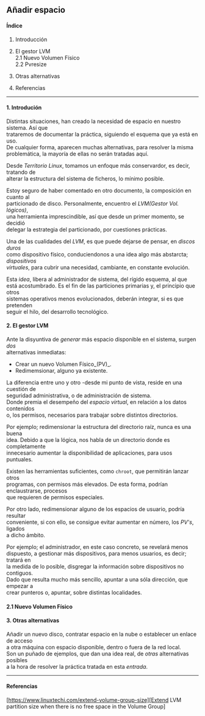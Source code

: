 ## Añadir espacio


#### Índice
1. Introducción
2. El gestor LVM  
	2.1 Nuevo Volumen Físico  
	2.2 Pvresize
3. Otras alternativas

4. Referencias
---

#### 1. Introdución

Distintas situaciones, han creado la necesidad de espacio en nuestro sistema. Así que  
trataremos de documentar la práctica, siguiendo el esquema que ya está en uso.  
De cualquier forma, aparecen muchas alternativas, para resolver la misma  
problemática, la mayoría de ellas no serán tratadas aquí.  

Desde _Territorio Linux_, tomamos un enfoque más conservardor, es decir, tratando de  
alterar la estructura del sistema de ficheros, lo mínimo posible.  

Estoy seguro de haber comentado en otro documento, la composición en cuanto al  
particionado de disco. Personalmente, encuentro el _LVM(Gestor Vol. lógicos)_,  
una herramienta imprescindible, así que desde un primer momento, se decidió  
delegar la estrategia del particionado, por cuestiones prácticas.  

Una de las cualidades del _LVM_, es que puede dejarse de pensar, en _discos duros_  
como dispositivo físico, conduciendonos a una idea algo más abstarcta; _dispositivos  
virtuales_, para cubrir una necesidad, cambiante, en constante evolución.  

Esta _idea_, libera al administrador de sistema, del rígido esquema, al que    
está acostumbrado. Es el fin de las particiones primarias y, el principio que otros  
sistemas operativos menos evolucionados, deberán integrar, si es que pretenden  
seguir el hilo, del desarrollo tecnológico.  

#### 2. El gestor LVM

Ante la disyuntiva de _generar_ más espacio disponible en el sistema, surgen _dos_  
alternativas inmediatas:  

- Crear un nuevo Volumen Físico_(PV)_.  
- Redimemsionar, alguno ya existente.  

La diferencia entre uno y otro -desde mi punto de vista, reside en una cuestión de  
seguridad administrativa, o de administración de sistema.  
Donde premia el desempeño del _espacio virtual_, en relación a los datos contenidos  
o, los permisos, necesarios para trabajar sobre distintos directorios.  

Por ejemplo; redimensionar la estructura del directorio raíz, nunca es una buena  
idea. Debido a que la lógica, nos habla de un directorio donde es completamente  
innecesario aumentar la disponibilidad de aplicaciones, para usos puntuales.  

Existen las herramientas suficientes, como `chroot`, que permitirán lanzar otros  
programas, con permisos más elevados. De esta forma, podrían enclaustrarse, procesos  
que requieren de permisos especiales.  

Por otro lado, redimensionar alguno de los espacios de usuario, podría resultar  
conveniente, si con ello, se consigue evitar aumentar en número, los _PV's_, ligados  
a dicho ámbito.  

Por ejemplo;  el administrador, en este caso concreto, se revelará menos  
dispuesto, a gestionar más dispositivos, para menos usuarios, es decir; tratará en  
la medida de lo posible, disgregar la información sobre dispositivos no contiguos.  
Dado que resulta mucho más sencillo, apuntar a una sóla dirección, que empezar a  
crear punteros o, apuntar, sobre distintas localidades.  

####	2.1 Nuevo Volumen Físico  



#### 3. Otras alternativas

Añadir un nuevo disco, contratar espacio en la nube o establecer un enlace de acceso  
a otra máquina con espacio disponible, dentro o fuera de la red local.  
Son un puñado de ejemplos, que dan una idea real, de _otras_ alternativas posibles  
a la hora de resolver la práctica tratada en esta _entrada_.  


---

#### Referencias

[https://www.linuxtechi.com/extend-volume-group-size][Extend LVM partition size when there is no free space in the Volume Group]

